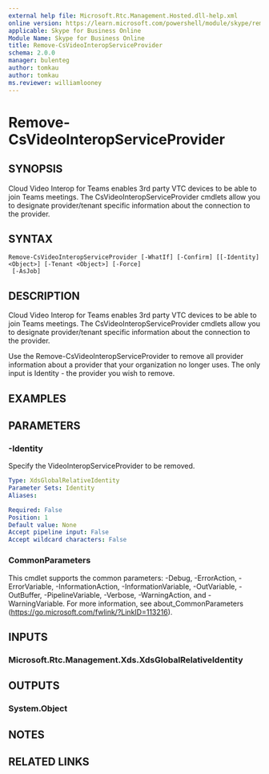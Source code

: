 ```yaml
---
external help file: Microsoft.Rtc.Management.Hosted.dll-help.xml
online version: https://learn.microsoft.com/powershell/module/skype/remove-csvideointeropserviceprovider
applicable: Skype for Business Online
Module Name: Skype for Business Online
title: Remove-CsVideoInteropServiceProvider
schema: 2.0.0
manager: bulenteg
author: tomkau
author: tomkau
ms.reviewer: williamlooney
---
```


# Remove-CsVideoInteropServiceProvider

## SYNOPSIS
Cloud Video Interop for Teams enables 3rd party VTC devices to be able to join Teams meetings. The CsVideoInteropServiceProvider cmdlets allow you to designate provider/tenant specific information about the connection to the provider.

## SYNTAX

```
Remove-CsVideoInteropServiceProvider [-WhatIf] [-Confirm] [[-Identity] <Object>] [-Tenant <Object>] [-Force]
 [-AsJob]
```

## DESCRIPTION
Cloud Video Interop for Teams enables 3rd party VTC devices to be able to join Teams meetings. The CsVideoInteropServiceProvider cmdlets allow you to designate provider/tenant specific information about the connection to the provider.

Use the Remove-CsVideoInteropServiceProvider to remove all provider information about a provider that your organization no longer uses.  The only input is Identity - the provider you wish to remove.

## EXAMPLES

## PARAMETERS

### -Identity
Specify the VideoInteropServiceProvider to be removed.

```yaml
Type: XdsGlobalRelativeIdentity
Parameter Sets: Identity
Aliases:

Required: False
Position: 1
Default value: None
Accept pipeline input: False
Accept wildcard characters: False
```

### CommonParameters
This cmdlet supports the common parameters: -Debug, -ErrorAction, -ErrorVariable, -InformationAction, -InformationVariable, -OutVariable, -OutBuffer, -PipelineVariable, -Verbose, -WarningAction, and -WarningVariable.
For more information, see about_CommonParameters (https://go.microsoft.com/fwlink/?LinkID=113216).

## INPUTS

### Microsoft.Rtc.Management.Xds.XdsGlobalRelativeIdentity


## OUTPUTS

### System.Object

## NOTES

## RELATED LINKS

